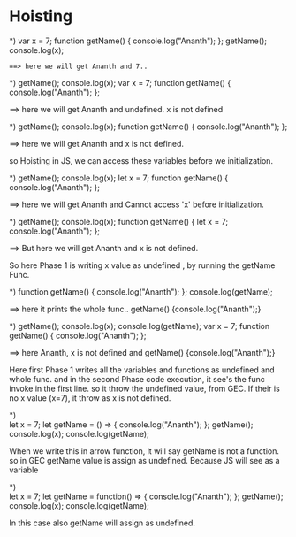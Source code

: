 # Hoisting
*)  var x = 7;
    function getName() {
        console.log("Ananth");
    };
    getName();
    console.log(x);

    ==> here we will get Ananth and 7..

*)  getName();
    console.log(x);
    var x = 7;
    function getName() {
        console.log("Ananth");
    };

==> here we will get Ananth and undefined. x is not defined


*)  getName();
    console.log(x);
    function getName() {
        console.log("Ananth");
    };
    
==> here we will get Ananth and x is not defined. 

so Hoisting in JS, we can access these variables before we initialization.

*)  getName();
    console.log(x);
    let x = 7;
    function getName() {
        console.log("Ananth");
    };

==> here we will get Ananth and Cannot access 'x' before initialization.

*)  getName();
    console.log(x);
    function getName() {
    let x = 7;
        console.log("Ananth");
    };

==> But here we will get Ananth and x is not defined. 

So here Phase 1 is writing x value as undefined , by running the getName Func.

*)  function getName() {
        console.log("Ananth");
    };
    console.log(getName);

==> here it prints the whole func.. getName() {console.log("Ananth");}

*)  getName();
    console.log(x);
    console.log(getName);
    var x = 7;
    function getName() {
        console.log("Ananth");
    };

==> here Ananth, x is not defined and getName() {console.log("Ananth");}

Here first Phase 1 writes all the variables and functions as undefined and whole func. and in the second Phase code execution, it see's the func invoke in 
the first line. so it throw the undefined value, from GEC. If their is no x value (x=7), it throw as x is not defined. 

*)  
    let x = 7;
    let getName = () => {
        console.log("Ananth");
    };
    getName();
    console.log(x);
    console.log(getName);

When we write this in arrow function, it will say getName is not a function. so in GEC getName value is assign as undefined. Because JS will see as a variable

*)  
    let x = 7;
    let getName = function() => {
        console.log("Ananth");
    };
    getName();
    console.log(x);
    console.log(getName);

In this case also getName will assign as undefined.


